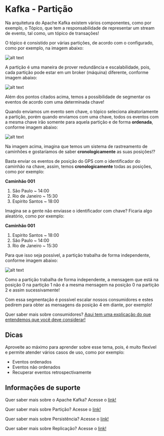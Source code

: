 # Kafka - Partição

Na arquitetura do Apache Kafka existem vários componentes, como por exemplo, o Tópico, que tem a responsabilidade de 
representar um stream de evento, tal como, um tópico de transações!

O tópico é consistido por várias partições, de acordo com o configurado, como por exemplo, na imagem abaixo:

![alt text](../images/kafka-002.png "Apache Kafka")

A partição é uma maneira de prover redundância e escalabilidade, pois, cada partição pode estar em um broker (máquina) 
diferente, conforme imagem abaixo:

![alt text](../images/kafka-001.png "Apache Kafka")


Além dos pontos citados acima, temos a possibilidade de segmentar os eventos de acordo com uma determinada chave!

Quando enviamos um evento sem chave, o tópico seleciona aleatoriamente a partição, porém quando enviamos 
com uma chave, todos os eventos com a mesma chave irão somente para aquela partição e de forma **ordenada**, conforme imagem 
abaixo:

![alt text](../images/kafka-003.png "Apache Kafka")

Na imagem acima, imagina que temos um sistema de rastreamento de caminhões e gostaríamos de saber **cronologicamente** as suas
posições!?

Basta enviar os eventos de posição do GPS com o identificador do caminhão na chave, assim, temos **cronologicamente** todas 
as posições, como por exemplo:

**Caminhão 001**

1. São Paulo ~ 14:00
2. Rio de Janeiro ~ 15:30
3. Espírito Santos ~ 18:00

Imagina se a gente não enviasse o identificador com chave? Ficaria algo aleatório, como por exemplo:

**Caminhão 001**

1. Espírito Santos ~ 18:00
2. São Paulo ~ 14:00
3. Rio de Janeiro ~ 15:30

Para que isso seja possível, a partição trabalha de forma independente, conforme imagem abaixo:

![alt text](../images/kafka-004.png "Apache Kafka")

Como a partição trabalha de forma independente, a mensagem que está na posição 0 na partição 1 não é a mesma mensagem 
na posição 0 na partição 2 e assim sucessivamente!

Com essa segmentação é possível escalar nossos consumidores e estes pedirem para obter as mensagens da 
posição 4 em diante, por exemplo!

Quer saber mais sobre consumidores? [Aqui tem uma explicação do que entendemos que você deve considerar!](../informacao_suporte/kafka-consumer.md)

## Dicas

Aproveite ao máximo para aprender sobre esse tema, pois, é muito flexível e permite atender vários casos de uso, 
como por exemplo:

- Eventos ordenados
- Eventos não ordenados
- Recuperar eventos retrospectivamente

## Informações de suporte

Quer saber mais sobre o Apache Kafka? Acesse o [link!](https://kafka.apache.org)

Quer saber mais sobre Partição? Acesse o [link!](https://kafka.apache.org/)

Quer saber mais sobre Persistência? Acesse o [link!](https://kafka.apache.org/documentation/#persistence)

Quer saber mais sobre Replicação? Acesse o [link!](https://kafka.apache.org/documentation/#replication)

